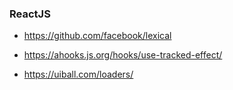### ReactJS
- https://github.com/facebook/lexical

- https://ahooks.js.org/hooks/use-tracked-effect/

- https://uiball.com/loaders/
